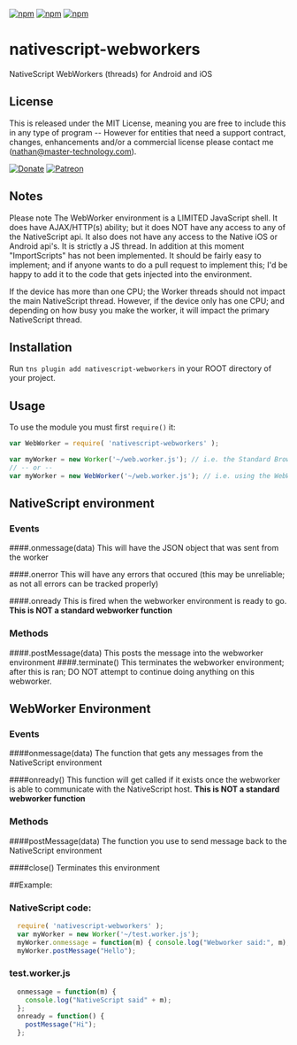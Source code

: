 [![npm](https://img.shields.io/npm/v/nativescript-webworkers.svg)](https://www.npmjs.com/package/nativescript-webworkers)
[![npm](https://img.shields.io/npm/l/nativescript-webworkers.svg)](https://www.npmjs.com/package/nativescript-webworkers)
[![npm](https://img.shields.io/npm/dt/nativescript-webworkers.svg?label=npm%20d%2fls)](https://www.npmjs.com/package/nativescript-webworkers)


# nativescript-webworkers
 NativeScript WebWorkers (threads) for Android and iOS

## License

This is released under the MIT License, meaning you are free to include this in any type of program -- However for entities that need a support contract, changes, enhancements and/or a commercial license please contact me (nathan@master-technology.com).

[![Donate](https://img.shields.io/badge/Donate-PayPal-brightgreen.svg?style=plastic)](https://www.paypal.com/cgi-bin/webscr?cmd=_donations&business=HN8DDMWVGBNQL&lc=US&item_name=Nathanael%20Anderson&item_number=nativescript%2dwebworkers&no_note=1&no_shipping=1&currency_code=USD&bn=PP%2dDonationsBF%3ax%3aNonHosted)
[![Patreon](https://img.shields.io/badge/Pledge-Patreon-brightgreen.svg?style=plastic)](https://www.patreon.com/NathanaelA)

## Notes

Please note The WebWorker environment is a LIMITED JavaScript shell.  It does have AJAX/HTTP(s) ability; but it does NOT have any access to any of the NativeScript api.  It also does not have any access to the Native iOS or Android api's.  It is strictly a JS thread.  In addition at this moment "ImportScripts" has not been implemented.  It should be fairly easy to implement; and if anyone wants to do a pull request to implement this; I'd be happy to add it to the code that gets injected into the environment.

If the device has more than one CPU; the Worker threads should not impact the main NativeScript thread.  However, if the device only has one CPU; and depending on how busy you make the worker, it will impact the primary NativeScript thread.

## Installation

Run `tns plugin add nativescript-webworkers` in your ROOT directory of your project.

## Usage

To use the  module you must first `require()` it:

```js
var WebWorker = require( 'nativescript-webworkers' );

var myWorker = new Worker('~/web.worker.js'); // i.e. the Standard Browser way
// -- or --
var myWorker = new WebWorker('~/web.worker.js'); // i.e. using the WebWorker variable returned by the require statement.
```

## NativeScript environment
### Events
####.onmessage(data)
This will have the JSON object that was sent from the worker

####.onerror
This will have any errors that occured (this may be unreliable; as not all errors can be tracked properly)

####.onready
This is fired when the webworker environment is ready to go.  
**This is NOT a standard webworker function**

### Methods
####.postMessage(data)
This posts the message into the webworker environment
####.terminate()
This terminates the webworker environment; after this is ran; DO NOT attempt to continue doing anything on this webworker.


## WebWorker Environment
### Events

####onmessage(data)
The function that gets any messages from the NativeScript environment

####onready()
This function will get called if it exists once the webworker is able to communicate with the NativeScript host.
**This is NOT a standard webworker function**

### Methods
####postMessage(data)
The function you use to send message back to the NativeScript environment

####close()
Terminates this environment


##Example:
### NativeScript code:
```js
  require( 'nativescript-webworkers' );
  var myWorker = new Worker('~/test.worker.js');
  myWorker.onmessage = function(m) { console.log("Webworker said:", m); };
  myWorker.postMessage("Hello");
```

### test.worker.js
```js
  onmessage = function(m) {
    console.log("NativeScript said" + m);	
  };
  onready = function() {
    postMessage("Hi");
  };
```  
